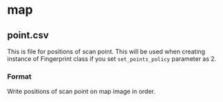 # map
## point.csv
This is file for positions of scan point.
This will be used when creating instance of Fingerprint class if you set `set_points_policy` parameter as 2.

### Format
Write positions of scan point on map image in order.
